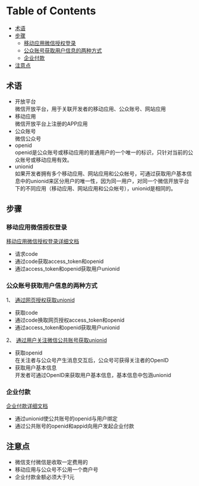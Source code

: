[TOC]:#

# Table of Contents
- [术语](#术语)
- [步骤](#步骤)
    - [移动应用微信授权登录](#移动应用微信授权登录)
    - [公众账号获取用户信息的两种方式](#公众账号获取用户信息的两种方式)
    - [企业付款](#企业付款)
- [注意点](#注意点)

## 术语

- 开放平台  
微信开放平台，用于关联开发者的移动应用、公众账号、网站应用
- 移动应用  
微信开放平台上注册的APP应用
- 公众账号  
微信公众号
- openid  
openid是公众账号或移动应用的普通用户的一个唯一的标识，只针对当前的公众账号或移动应用有效。
- unionid  
如果开发者拥有多个移动应用、网站应用和公众帐号，可通过获取用户基本信息中的unionid来区分用户的唯一性，因为同一用户，对同一个微信开放平台下的不同应用（移动应用、网站应用和公众帐号），unionid是相同的。

## 步骤
### 移动应用微信授权登录
[移动应用微信授权登录详细文档](https://open.weixin.qq.com/cgi-bin/showdocument?action=dir_list&t=resource/res_list&verify=1&id=open1419317851&token=&lang=zh_CN)

- 请求code
- 通过code获取access_token和openid
- 通过access_token和openid获取用户unionid

### 公众账号获取用户信息的两种方式
1、 [通过网页授权获取unionid](https://mp.weixin.qq.com/wiki?t=resource/res_main&id=mp1421140842&token=&lang=zh_CN)

- 获取code
- 通过code换取网页授权access_token和openid
- 通过access_token和openid获取用户unionid

2、 [通过用户关注微信公共账号获取unionid](https://mp.weixin.qq.com/wiki?t=resource/res_main&id=mp1421140842&token=&lang=zh_CN)

- 获取openid  
在关注者与公众号产生消息交互后，公众号可获得关注者的OpenID
- 获取用户基本信息  
开发者可通过OpenID来获取用户基本信息，基本信息中包涵unionid

### 企业付款
[企业付款详细文档](https://pay.weixin.qq.com/wiki/doc/api/tools/mch_pay.php?chapter=14_1)

- 通过unionid使公共账号的openid与用户绑定
- 通过公共账号的openid和appid向用户发起企业付款

## 注意点

- 微信支付微信是收取一定费用的
- 移动应用与公众号不公用一个商户号
- 企业付款金额必须大于1元
